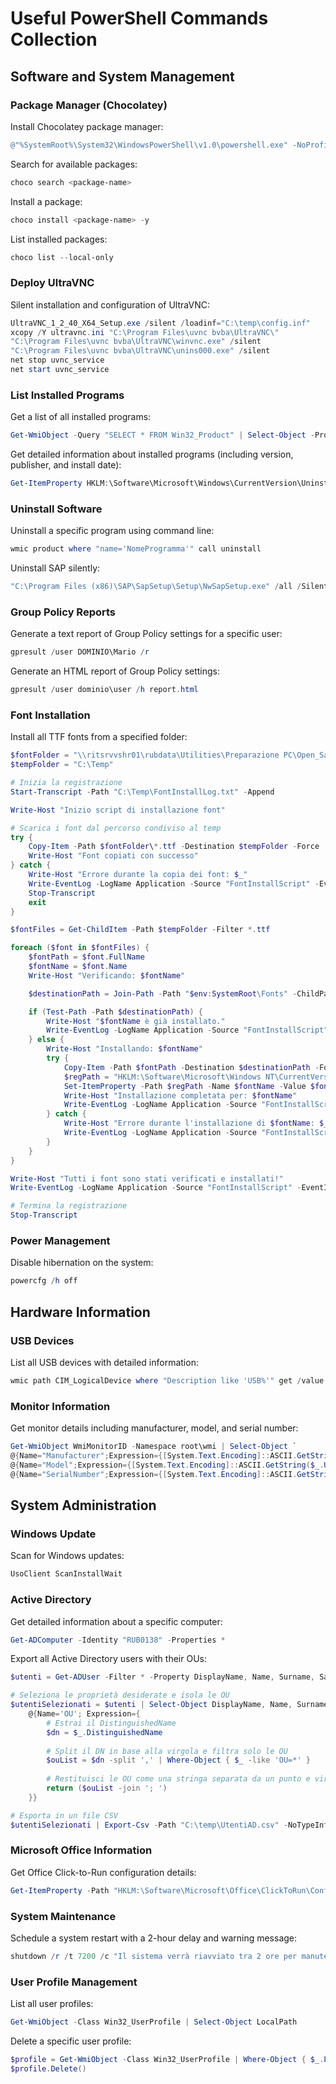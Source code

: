 # Useful PowerShell Commands Collection

## Software and System Management

### Package Manager (Chocolatey)
Install Chocolatey package manager:
```powershell
@"%SystemRoot%\System32\WindowsPowerShell\v1.0\powershell.exe" -NoProfile -InputFormat None -ExecutionPolicy Bypass -Command "iex ((New-Object System.Net.WebClient).DownloadString('https://chocolatey.org/install.ps1'))" && SET "PATH=%PATH%;%ALLUSERSPROFILE%\chocolatey\bin"
```

Search for available packages:
```powershell
choco search <package-name>
```

Install a package:
```powershell
choco install <package-name> -y
```

List installed packages:
```powershell
choco list --local-only
```

### Deploy UltraVNC
Silent installation and configuration of UltraVNC:
```powershell
UltraVNC_1_2_40_X64_Setup.exe /silent /loadinf="C:\temp\config.inf"
xcopy /Y ultravnc.ini "C:\Program Files\uvnc bvba\UltraVNC\"
"C:\Program Files\uvnc bvba\UltraVNC\winvnc.exe" /silent
"C:\Program Files\uvnc bvba\UltraVNC\unins000.exe" /silent
net stop uvnc_service
net start uvnc_service
```

### List Installed Programs
Get a list of all installed programs:
```powershell
Get-WmiObject -Query "SELECT * FROM Win32_Product" | Select-Object -Property Name
```

Get detailed information about installed programs (including version, publisher, and install date):
```powershell
Get-ItemProperty HKLM:\Software\Microsoft\Windows\CurrentVersion\Uninstall\* | Select-Object DisplayName, DisplayVersion, Publisher, InstallDate
```

### Uninstall Software
Uninstall a specific program using command line:
```powershell
wmic product where "name='NomeProgramma'" call uninstall
```

Uninstall SAP silently:
```powershell
"C:\Program Files (x86)\SAP\SapSetup\Setup\NwSapSetup.exe" /all /Silent /uninstall
```

### Group Policy Reports
Generate a text report of Group Policy settings for a specific user:
```powershell
gpresult /user DOMINIO\Mario /r
```

Generate an HTML report of Group Policy settings:
```powershell
gpresult /user dominio\user /h report.html
```

### Font Installation
Install all TTF fonts from a specified folder:
```powershell
$fontFolder = "\\ritsrvvshr01\rubdata\Utilities\Preparazione PC\Open_Sans\static"  # Percorso condiviso
$tempFolder = "C:\Temp"

# Inizia la registrazione
Start-Transcript -Path "C:\Temp\FontInstallLog.txt" -Append

Write-Host "Inizio script di installazione font"

# Scarica i font dal percorso condiviso al temp
try {
    Copy-Item -Path $fontFolder\*.ttf -Destination $tempFolder -Force
    Write-Host "Font copiati con successo"
} catch {
    Write-Host "Errore durante la copia dei font: $_"
    Write-EventLog -LogName Application -Source "FontInstallScript" -EventID 1000 -EntryType Error -Message "Errore durante la copia dei font: $_"
    Stop-Transcript
    exit
}

$fontFiles = Get-ChildItem -Path $tempFolder -Filter *.ttf

foreach ($font in $fontFiles) {
    $fontPath = $font.FullName
    $fontName = $font.Name
    Write-Host "Verificando: $fontName"

    $destinationPath = Join-Path -Path "$env:SystemRoot\Fonts" -ChildPath $fontName

    if (Test-Path -Path $destinationPath) {
        Write-Host "$fontName è già installato."
        Write-EventLog -LogName Application -Source "FontInstallScript" -EventID 1001 -EntryType Information -Message "$fontName è già installato."
    } else {
        Write-Host "Installando: $fontName"
        try {
            Copy-Item -Path $fontPath -Destination $destinationPath -Force
            $regPath = "HKLM:\Software\Microsoft\Windows NT\CurrentVersion\Fonts"
            Set-ItemProperty -Path $regPath -Name $fontName -Value $fontName
            Write-Host "Installazione completata per: $fontName"
            Write-EventLog -LogName Application -Source "FontInstallScript" -EventID 1002 -EntryType Information -Message "Installazione completata per: $fontName"
        } catch {
            Write-Host "Errore durante l'installazione di $fontName: $_"
            Write-EventLog -LogName Application -Source "FontInstallScript" -EventID 1000 -EntryType Error -Message "Errore durante l'installazione di $fontName: $_"
        }
    }
}

Write-Host "Tutti i font sono stati verificati e installati!"
Write-EventLog -LogName Application -Source "FontInstallScript" -EventID 1003 -EntryType Information -Message "Tutti i font sono stati verificati e installati!"

# Termina la registrazione
Stop-Transcript

```

### Power Management
Disable hibernation on the system:
```powershell
powercfg /h off
```

## Hardware Information

### USB Devices
List all USB devices with detailed information:
```powershell
wmic path CIM_LogicalDevice where "Description like 'USB%'" get /value
```

### Monitor Information
Get monitor details including manufacturer, model, and serial number:
```powershell
Get-WmiObject WmiMonitorID -Namespace root\wmi | Select-Object `
@{Name="Manufacturer";Expression={[System.Text.Encoding]::ASCII.GetString($_.ManufacturerName)}}, `
@{Name="Model";Expression={[System.Text.Encoding]::ASCII.GetString($_.UserFriendlyName)}}, `
@{Name="SerialNumber";Expression={[System.Text.Encoding]::ASCII.GetString($_.SerialNumberID)}}
```

## System Administration

### Windows Update
Scan for Windows updates:
```powershell
UsoClient ScanInstallWait
```

### Active Directory
Get detailed information about a specific computer:
```powershell
Get-ADComputer -Identity "RUB0138" -Properties *
```

Export all Active Directory users with their OUs:
```powershell
$utenti = Get-ADUser -Filter * -Property DisplayName, Name, Surname, SamAccountName, EmailAddress, DistinguishedName

# Seleziona le proprietà desiderate e isola le OU
$utentiSelezionati = $utenti | Select-Object DisplayName, Name, Surname, SamAccountName, EmailAddress,
    @{Name='OU'; Expression={ 
        # Estrai il DistinguishedName
        $dn = $_.DistinguishedName
        
        # Split il DN in base alla virgola e filtra solo le OU
        $ouList = $dn -split ',' | Where-Object { $_ -like 'OU=*' }
        
        # Restituisci le OU come una stringa separata da un punto e virgola
        return ($ouList -join '; ')
    }}

# Esporta in un file CSV
$utentiSelezionati | Export-Csv -Path "C:\temp\UtentiAD.csv" -NoTypeInformation -Encoding UTF8
```

### Microsoft Office Information
Get Office Click-to-Run configuration details:
```powershell
Get-ItemProperty -Path "HKLM:\Software\Microsoft\Office\ClickToRun\Configuration" | Select-Object -Property ProductReleaseIds, ProductVersion
```

### System Maintenance
Schedule a system restart with a 2-hour delay and warning message:
```powershell
shutdown /r /t 7200 /c "Il sistema verrà riavviato tra 2 ore per manutenzione. Si prega di salvare il lavoro in corso."
```

### User Profile Management
List all user profiles:
```powershell
Get-WmiObject -Class Win32_UserProfile | Select-Object LocalPath
```

Delete a specific user profile:
```powershell
$profile = Get-WmiObject -Class Win32_UserProfile | Where-Object { $_.LocalPath -eq "C:\Users\utente" }
$profile.Delete()
```

